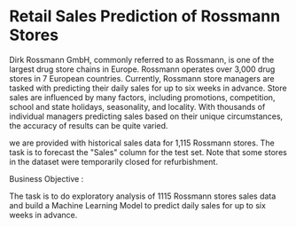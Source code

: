 # Retail Sales Prediction of Rossmann Stores
Dirk Rossmann GmbH, commonly referred to as Rossmann, is one of the largest drug store chains in Europe. Rossmann operates over 3,000 drug stores in 7 European countries. Currently, Rossmann store managers are tasked with predicting their daily sales for up to six weeks in advance. Store sales are influenced by many factors, including promotions, competition, school and state holidays, seasonality, and locality. With thousands of individual managers predicting sales based on their unique circumstances, the accuracy of results can be quite varied.

we are provided with historical sales data for 1,115 Rossmann stores. The task is to forecast the "Sales" column for the test set. Note that some stores in the dataset were temporarily closed for refurbishment.

Business Objective :

The task is to do exploratory analysis of 1115 Rossmann stores sales data and build a Machine Learning Model to predict daily sales for up to six weeks in advance.
